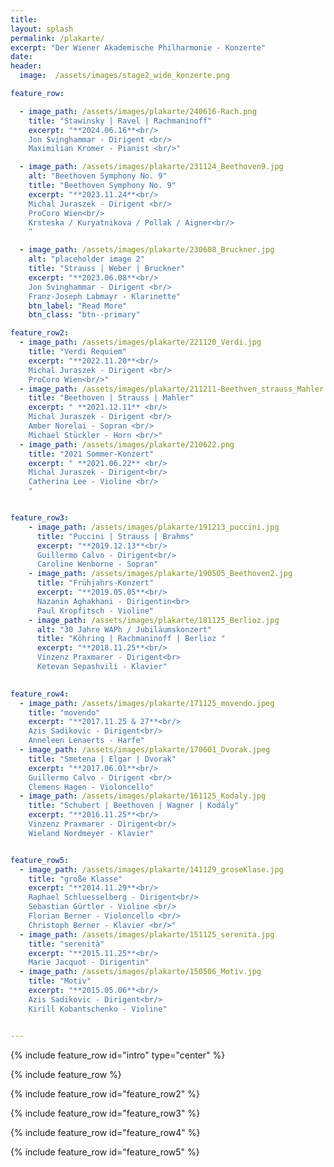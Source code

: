 ```yaml
---
title: 
layout: splash
permalink: /plakarte/
excerpt: "Der Wiener Akademische Philharmonie - Konzerte" 
date: 
header:
  image:  /assets/images/stage2_wide_konzerte.png

feature_row:

  - image_path: /assets/images/plakarte/240616-Rach.png
    title: "Stawinsky | Ravel | Rachmaninoff"
    excerpt: "**2024.06.16**<br/>
    Jon Svinghammar - Dirigent <br/>
    Maximilian Kromer - Pianist <br/>"

  - image_path: /assets/images/plakarte/231124_Beethoven9.jpg
    alt: "Beethoven Symphony No. 9"
    title: "Beethoven Symphony No. 9"
    excerpt: "**2023.11.24**<br/>
    Michal Juraszek - Dirigent <br/>
    ProCoro Wien<br/>  
    Krsteska / Kuryatnikova / Pollak / Aigner<br/>
    "

  - image_path: /assets/images/plakarte/230608_Bruckner.jpg
    alt: "placeholder image 2"
    title: "Strauss | Weber | Bruckner"
    excerpt: "**2023.06.08**<br/>  
    Jon Svinghammar - Dirigent <br/>
    Franz-Joseph Labmayr - Klarinette"
    btn_label: "Read More"
    btn_class: "btn--primary"

feature_row2:
  - image_path: /assets/images/plakarte/221120_Verdi.jpg
    title: "Verdi Requiem"
    excerpt: "**2022.11.20**<br/>
    Michal Juraszek - Dirigent <br/>
    ProCoro Wien<br/>"
  - image_path: /assets/images/plakarte/211211-Beethven_strauss_Mahler.png
    title: "Beethoven | Strauss | Mahler"
    excerpt: " **2021.12.11** <br/>
    Michal Juraszek - Dirigent <br/>
    Amber Norelai - Sopran <br/> 
    Michael Stückler - Horn <br/>"
  - image_path: /assets/images/plakarte/210622.png
    title: "2021 Sommer-Konzert"
    excerpt: " **2021.06.22** <br/>
    Michal Juraszek - Dirigent<br/>
    Catherina Lee - Violine <br/>
    "


feature_row3: 
    - image_path: /assets/images/plakarte/191213_puccini.jpg
      title: "Puccini | Strauss | Brahms"
      excerpt: "**2019.12.13**<br/>
      Guillermo Calvo - Dirigent<br/>
      Caroline Wenborne - Sopran"
    - image_path: /assets/images/plakarte/190505_Beethoven2.jpg
      title: "Frühjahrs-Konzert"
      excerpt: "**2019.05.05**<br/>
      Nazanin Aghakhani - Dirigentin<br>
      Paul Kropfitsch - Violine"
    - image_path: /assets/images/plakarte/181125_Berlioz.jpg
      alt: "30 Jahre WAPh / Jubiläumskonzert"
      title: "Köhring | Rachmaninoff | Berlioz "
      excerpt: "**2018.11.25**<br/>
      Vinzenz Praxmarer - Dirigent<br>
      Ketevan Sepashvili - Klavier"
    

feature_row4:
  - image_path: /assets/images/plakarte/171125_movendo.jpeg
    title: "movendo"
    excerpt: "**2017.11.25 & 27**<br/>
    Azis Sadikovic - Dirigent<br/>
    Anneleen Lenaerts - Harfe"
  - image_path: /assets/images/plakarte/170601_Dvorak.jpeg
    title: "Smetena | Elgar | Dvorak"
    excerpt: "**2017.06.01**<br/>
    Guillermo Calvo - Dirigent <br/>
    Clemens Hagen - Violoncello"
  - image_path: /assets/images/plakarte/161125_Kodaly.jpg
    title: "Schubert | Beethoven | Wagner | Kodály"
    excerpt: "**2016.11.25**<br/>
    Vinzenz Praxmarer - Dirigent<br/>
    Wieland Nordmeyer - Klavier"


feature_row5:
  - image_path: /assets/images/plakarte/141129_groseKlase.jpg
    title: "große Klasse"
    excerpt: "**2014.11.29**<br/>
    Raphael Schluesselberg - Dirigent<br/>
    Sebastian Gürtler - Violine <br/>
    Florian Berner - Violoncello <br/>
    Christoph Berner - Klavier <br/>"
  - image_path: /assets/images/plakarte/151125_serenita.jpg
    title: "serenità"
    excerpt: "**2015.11.25**<br/>
    Marie Jacquot - Dirigentin"
  - image_path: /assets/images/plakarte/150506_Motiv.jpg
    title: "Motiv"
    excerpt: "**2015.05.06**<br/>
    Azis Sadikovic - Dirigent<br/>
    Kirill Kobantschenko - Violine"


---
```


{% include feature_row id="intro" type="center" %}

{% include feature_row %}



{% include feature_row id="feature_row2" %}


{% include feature_row id="feature_row3" %}

{% include feature_row id="feature_row4" %}

{% include feature_row id="feature_row5" %}